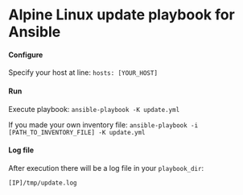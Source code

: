 # Alpine Linux update playbook for Ansible

#### Configure
Specify your host at line:
`hosts: [YOUR_HOST]`

#### Run
Execute playbook:
`ansible-playbook -K update.yml`

If you made your own inventory file:
`ansible-playbook -i [PATH_TO_INVENTORY_FILE] -K update.yml`

#### Log file
After execution there will be a log file in your `playbook_dir`:

`[IP]/tmp/update.log`
